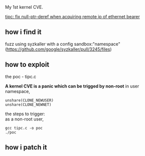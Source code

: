 My 1st kernel CVE.

[tipc: fix null-ptr-deref when acquiring remote ip of ethernet bearer](https://nvd.nist.gov/vuln/detail/CVE-2025-38184)

## how i find it  
  
fuzz using syzkaller with a config sandbox:"namespace"  (https://github.com/google/syzkaller/pull/3245/files)
  
## how to exploit  
the poc - tipc.c  

**A kernel CVE is a panic which can be trigged by non-root**
in user namespace,  
```
unshare(CLONE_NEWUSER)
unshare(CLONE_NEWNET) 
```
the steps to trigger:  
as a non-root user,  
```
gcc tipc.c -o poc
./poc
```   

## how i patch it  
